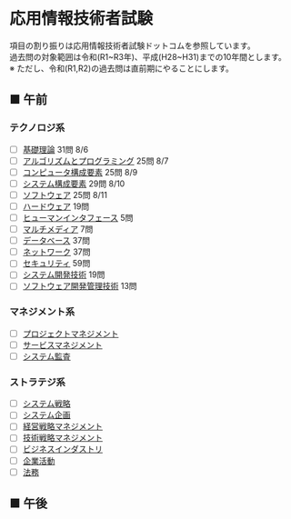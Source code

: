 # 応用情報技術者試験
項目の割り振りは応用情報技術者試験ドットコムを参照しています。  
過去問の対象範囲は令和(R1\~R3年)、平成(H28\~H31)までの10年間とします。  
※ ただし、令和(R1,R2)の過去問は直前期にやることにします。
## ■ 午前
### テクノロジ系
- [ ] [基礎理論](https://github.com/thetaru/memorandum/tree/master/Qualification/AppliedInformationTechnologyEngineerExamination/01) 31問 8/6
- [ ] [アルゴリズムとプログラミング](https://github.com/thetaru/memorandum/tree/master/Qualification/AppliedInformationTechnologyEngineerExamination/02) 25問 8/7
- [ ] [コンピュータ構成要素](https://github.com/thetaru/memorandum/tree/master/Qualification/AppliedInformationTechnologyEngineerExamination/03) 25問 8/9
- [ ] [システム構成要素](https://github.com/thetaru/memorandum/tree/master/Qualification/AppliedInformationTechnologyEngineerExamination/04) 29問 8/10
- [ ] [ソフトウェア](https://github.com/thetaru/memorandum/tree/master/Qualification/AppliedInformationTechnologyEngineerExamination/05) 25問 8/11
- [ ] [ハードウェア](https://github.com/thetaru/memorandum/tree/master/Qualification/AppliedInformationTechnologyEngineerExamination/06) 19問
- [ ] [ヒューマンインタフェース](https://github.com/thetaru/memorandum/tree/master/Qualification/AppliedInformationTechnologyEngineerExamination/07) 5問
- [ ] [マルチメディア](https://github.com/thetaru/memorandum/tree/master/Qualification/AppliedInformationTechnologyEngineerExamination/08) 7問
- [ ] [データベース](https://github.com/thetaru/memorandum/tree/master/Qualification/AppliedInformationTechnologyEngineerExamination/09) 37問
- [ ] [ネットワーク](https://github.com/thetaru/memorandum/tree/master/Qualification/AppliedInformationTechnologyEngineerExamination/10) 37問
- [ ] [セキュリティ](https://github.com/thetaru/memorandum/tree/master/Qualification/AppliedInformationTechnologyEngineerExamination/11) 59問
- [ ] [システム開発技術](https://github.com/thetaru/memorandum/tree/master/Qualification/AppliedInformationTechnologyEngineerExamination/12) 19問
- [ ] [ソフトウェア開発管理技術](https://github.com/thetaru/memorandum/tree/master/Qualification/AppliedInformationTechnologyEngineerExamination/13) 13問
### マネジメント系
- [ ] [プロジェクトマネジメント](https://github.com/thetaru/memorandum/tree/master/Qualification/AppliedInformationTechnologyEngineerExamination/14)
- [ ] [サービスマネジメント](https://github.com/thetaru/memorandum/tree/master/Qualification/AppliedInformationTechnologyEngineerExamination/15)
- [ ] [システム監査](https://github.com/thetaru/memorandum/tree/master/Qualification/AppliedInformationTechnologyEngineerExamination/16)
### ストラテジ系
- [ ] [システム戦略](https://github.com/thetaru/memorandum/tree/master/Qualification/AppliedInformationTechnologyEngineerExamination/17)
- [ ] [システム企画](https://github.com/thetaru/memorandum/tree/master/Qualification/AppliedInformationTechnologyEngineerExamination/18)
- [ ] [経営戦略マネジメント](https://github.com/thetaru/memorandum/tree/master/Qualification/AppliedInformationTechnologyEngineerExamination/19)
- [ ] [技術戦略マネジメント](https://github.com/thetaru/memorandum/tree/master/Qualification/AppliedInformationTechnologyEngineerExamination/20)
- [ ] [ビジネスインダストリ](https://github.com/thetaru/memorandum/tree/master/Qualification/AppliedInformationTechnologyEngineerExamination/21)
- [ ] [企業活動](https://github.com/thetaru/memorandum/tree/master/Qualification/AppliedInformationTechnologyEngineerExamination/22)
- [ ] [法務](https://github.com/thetaru/memorandum/tree/master/Qualification/AppliedInformationTechnologyEngineerExamination/23)
## ■ 午後
